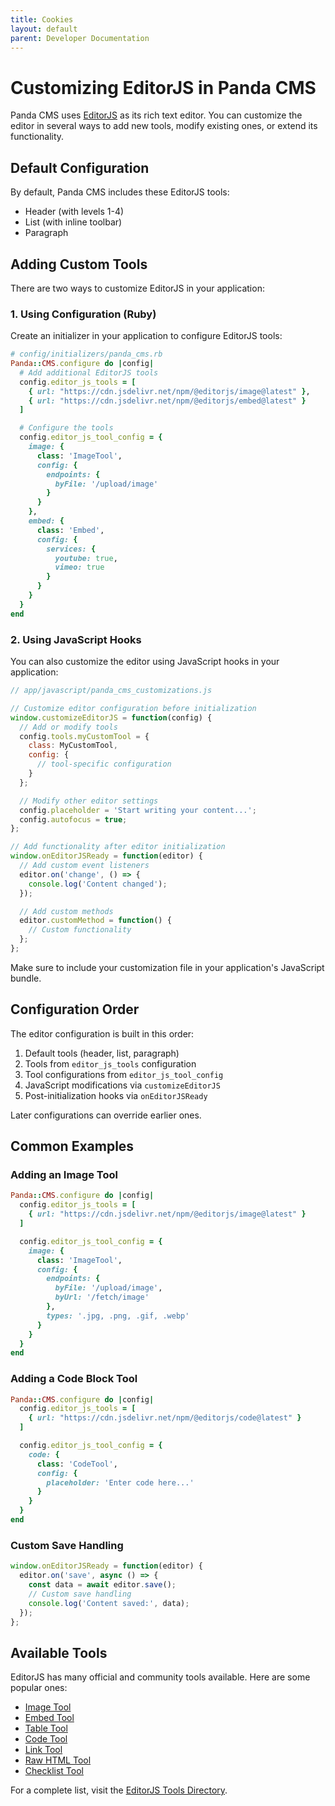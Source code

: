 ```yaml
---
title: Cookies
layout: default
parent: Developer Documentation
---
```


# Customizing EditorJS in Panda CMS

Panda CMS uses [EditorJS](https://editorjs.io/) as its rich text editor. You can customize the editor in several ways to add new tools, modify existing ones, or extend its functionality.

## Default Configuration

By default, Panda CMS includes these EditorJS tools:

- Header (with levels 1-4)
- List (with inline toolbar)
- Paragraph

## Adding Custom Tools

There are two ways to customize EditorJS in your application:

### 1. Using Configuration (Ruby)

Create an initializer in your application to configure EditorJS tools:

```ruby
# config/initializers/panda_cms.rb
Panda::CMS.configure do |config|
  # Add additional EditorJS tools
  config.editor_js_tools = [
    { url: "https://cdn.jsdelivr.net/npm/@editorjs/image@latest" },
    { url: "https://cdn.jsdelivr.net/npm/@editorjs/embed@latest" }
  ]

  # Configure the tools
  config.editor_js_tool_config = {
    image: {
      class: 'ImageTool',
      config: {
        endpoints: {
          byFile: '/upload/image'
        }
      }
    },
    embed: {
      class: 'Embed',
      config: {
        services: {
          youtube: true,
          vimeo: true
        }
      }
    }
  }
end
```

### 2. Using JavaScript Hooks

You can also customize the editor using JavaScript hooks in your application:

```javascript
// app/javascript/panda_cms_customizations.js

// Customize editor configuration before initialization
window.customizeEditorJS = function(config) {
  // Add or modify tools
  config.tools.myCustomTool = {
    class: MyCustomTool,
    config: {
      // tool-specific configuration
    }
  };

  // Modify other editor settings
  config.placeholder = 'Start writing your content...';
  config.autofocus = true;
};

// Add functionality after editor initialization
window.onEditorJSReady = function(editor) {
  // Add custom event listeners
  editor.on('change', () => {
    console.log('Content changed');
  });

  // Add custom methods
  editor.customMethod = function() {
    // Custom functionality
  };
};
```

Make sure to include your customization file in your application's JavaScript bundle.

## Configuration Order

The editor configuration is built in this order:

1. Default tools (header, list, paragraph)
2. Tools from `editor_js_tools` configuration
3. Tool configurations from `editor_js_tool_config`
4. JavaScript modifications via `customizeEditorJS`
5. Post-initialization hooks via `onEditorJSReady`

Later configurations can override earlier ones.

## Common Examples

### Adding an Image Tool

```ruby
Panda::CMS.configure do |config|
  config.editor_js_tools = [
    { url: "https://cdn.jsdelivr.net/npm/@editorjs/image@latest" }
  ]

  config.editor_js_tool_config = {
    image: {
      class: 'ImageTool',
      config: {
        endpoints: {
          byFile: '/upload/image',
          byUrl: '/fetch/image'
        },
        types: '.jpg, .png, .gif, .webp'
      }
    }
  }
end
```

### Adding a Code Block Tool

```ruby
Panda::CMS.configure do |config|
  config.editor_js_tools = [
    { url: "https://cdn.jsdelivr.net/npm/@editorjs/code@latest" }
  ]

  config.editor_js_tool_config = {
    code: {
      class: 'CodeTool',
      config: {
        placeholder: 'Enter code here...'
      }
    }
  }
end
```

### Custom Save Handling

```javascript
window.onEditorJSReady = function(editor) {
  editor.on('save', async () => {
    const data = await editor.save();
    // Custom save handling
    console.log('Content saved:', data);
  });
};
```

## Available Tools

EditorJS has many official and community tools available. Here are some popular ones:

- [Image Tool](https://github.com/editor-js/image)
- [Embed Tool](https://github.com/editor-js/embed)
- [Table Tool](https://github.com/editor-js/table)
- [Code Tool](https://github.com/editor-js/code)
- [Link Tool](https://github.com/editor-js/link)
- [Raw HTML Tool](https://github.com/editor-js/raw)
- [Checklist Tool](https://github.com/editor-js/checklist)

For a complete list, visit the [EditorJS Tools Directory](https://github.com/editor-js/awesome-editorjs).
